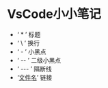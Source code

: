 # VsCode小小笔记 #

- ‘ * ’ 标题
- ‘ \ ’ 换行
- ‘ - ’ 小黑点
- ‘ -- ’ 二级小黑点 
- ‘ --- ’ 隔断线
- ‘[文件名](README.md)’ 链接
